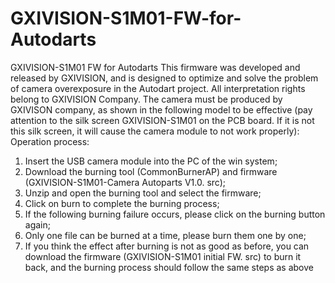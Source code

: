# GXIVISION-S1M01-FW-for-Autodarts
GXIVISION-S1M01 FW for Autodarts
This firmware was developed and released by GXIVISION, and is designed to optimize and solve the problem of camera overexposure in the Autodart project. All interpretation rights belong to GXIVISION Company.
The camera must be produced by GXIVISON company, as shown in the following model to be effective (pay attention to the silk screen GXIVISION-S1M01 on the PCB board. If it is not this silk screen, it will cause the camera module to not work properly):
Operation process:
1. Insert the USB camera module into the PC of the win system;
2. Download the burning tool (CommonBurnerAP) and firmware (GXIVISION-S1M01-Camera Autoparts V1.0. src);
3. Unzip and open the burning tool and select the firmware;
4. Click on burn to complete the burning process;
5. If the following burning failure occurs, please click on the burning button again;
6. Only one file can be burned at a time, please burn them one by one;
7. If you think the effect after burning is not as good as before, you can download the firmware (GXIVISION-S1M01 initial FW. src) to burn it back, and the burning process should follow the same steps as above
